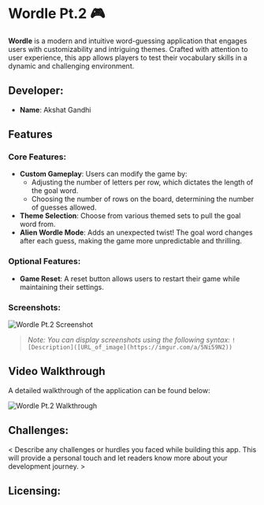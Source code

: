 # Wordle Pt.2 🎮

**Wordle** is a modern and intuitive word-guessing application that engages users with customizability and intriguing themes. Crafted with attention to user experience, this app allows players to test their vocabulary skills in a dynamic and challenging environment.

## Developer:
- **Name**: Akshat Gandhi

## Features

### Core Features:
- **Custom Gameplay**: Users can modify the game by:
  - Adjusting the number of letters per row, which dictates the length of the goal word.
  - Choosing the number of rows on the board, determining the number of guesses allowed.
- **Theme Selection**: Choose from various themed sets to pull the goal word from.
- **Alien Wordle Mode**: Adds an unexpected twist! The goal word changes after each guess, making the game more unpredictable and thrilling.

### Optional Features:
- **Game Reset**: A reset button allows users to restart their game while maintaining their settings.

### Screenshots:
![Wordle Pt.2 Screenshot](https://drive.google.com/file/d/1C5qD9Gws8HP9g7CHTNFkcpx8cJvFYf-x/view?usp=sharing)

> _Note: You can display screenshots using the following syntax:_
> `![Description]([URL_of_image](https://imgur.com/a/5Ni59N2))`

## Video Walkthrough
A detailed walkthrough of the application can be found below:

![Wordle Pt.2 Walkthrough](//imgur.com/a/ntE8xWN)

## Challenges:
< Describe any challenges or hurdles you faced while building this app. This will provide a personal touch and let readers know more about your development journey. >

## Licensing:
